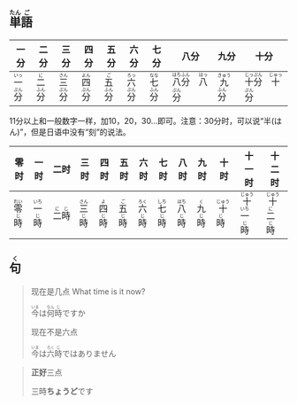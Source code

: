 ## <ruby><rb>単</rb><rt>たん</rt></ruby><ruby><rb>語</rb><rt>ご</rt></ruby>

| 一分                                                         | 二分                                                         | 三分                                                         | 四分                                                         | 五分                                                         | 六分                                                         | 七分                                                         | 八分                                                         | 九分                                                         | 十分                                                         |
| ------------------------------------------------------------ | ------------------------------------------------------------ | ------------------------------------------------------------ | ------------------------------------------------------------ | ------------------------------------------------------------ | ------------------------------------------------------------ | ------------------------------------------------------------ | ------------------------------------------------------------ | ------------------------------------------------------------ | ------------------------------------------------------------ |
| <ruby>一<rt>いっ</rt>分<rt>ぷん</rt></ruby> | <ruby>二<rt>に</rt>分<rt>ふん</rt></ruby> | <ruby>三<rt>さん</rt>分<rt>ぷん</rt></ruby> | <ruby>四<rt>よん</rt>分<rt>ぷん</rt></ruby> | <ruby>五<rt>ご</rt>分<rt>ふん</rt></ruby> | <ruby>六<rt>ろっ</rt>分<rt>ぷん</rt></ruby> | <ruby>七<rt>なな</rt>分<rt>ふん</rt></ruby> | <ruby>八<rt>はち</rt>分<rt>ふん</rt></ruby>　<ruby>八<rt>はっ</rt>分<rt>ぷん</rt></ruby> | <ruby>九<rt>きゅう</rt>分<rt>ふん</rt></ruby> | <ruby>十<rt>じっ</rt>分<rt>ぷん</rt></ruby>　<ruby>十<rt>じゅっ</rt>分<rt>ぷん</rt></ruby> |

11分以上和一般数字一样，加10，20，30…即可。注意：30分时，可以说“半(はん)”，但是日语中没有“刻”的说法。

| 零时                                                         | 一时                                                         | 二时                                    | 三时                                                         | 四时                                                         | 五时                                                         | 六时                                                         | 七时                                                         | 八时                                                         | 九时                                                         | 十时                                                         | 十一时                                                       | 十二时                                                       |
| ------------------------------------------------------------ | ------------------------------------------------------------ | --------------------------------------- | ------------------------------------------------------------ | ------------------------------------------------------------ | ------------------------------------------------------------ | ------------------------------------------------------------ | ------------------------------------------------------------ | ------------------------------------------------------------ | ------------------------------------------------------------ | ------------------------------------------------------------ | ------------------------------------------------------------ | ------------------------------------------------------------ |
| <ruby><rb>零</rb><rt>れい</rt></ruby><ruby><rb>時</rb><rt>じ</rt></ruby> | <ruby><rb>一</rb><rt>いち</rt></ruby><ruby><rb>時</rb><rt>じ</rt></ruby> | <ruby><rb>二時</rb><rt>にじ</rt></ruby> | <ruby><rb>三</rb><rt>さん</rt></ruby><ruby><rb>時</rb><rt>じ</rt></ruby> | <ruby><rb>四</rb><rt>よ</rt></ruby><ruby><rb>時</rb><rt>じ</rt></ruby> | <ruby><rb>五</rb><rt>ご</rt></ruby><ruby><rb>時</rb><rt>じ</rt></ruby> | <ruby><rb>六</rb><rt>ろく</rt></ruby><ruby><rb>時</rb><rt>じ</rt></ruby> | <ruby><rb>七</rb><rt>しち</rt></ruby><ruby><rb>時</rb><rt>じ</rt></ruby> | <ruby><rb>八</rb><rt>はち</rt></ruby><ruby><rb>時</rb><rt>じ</rt></ruby> | <ruby><rb>九</rb><rt>く</rt></ruby><ruby><rb>時</rb><rt>じ</rt></ruby> | <ruby><rb>十</rb><rt>じゅう</rt></ruby><ruby><rb>時</rb><rt>じ</rt></ruby> | <ruby><rb>十</rb><rt>じゅう</rt></ruby><ruby><rb>一</rb><rt>いち</rt></ruby><ruby><rb>時</rb><rt>じ</rt></ruby> | <ruby><rb>十</rb><rt>じゅう</rt></ruby><ruby><rb>二</rb><rt>に</rt></ruby><ruby><rb>時</rb><rt>じ</rt></ruby> |





## <ruby><rb>句</rb><rt>く</rt></ruby>

> 现在是几点 What time is it now?
>
> <ruby><rb>今</rb><rt>いま</rt></ruby>は<ruby><rb>何</rb><rt>なん</rt></ruby><ruby><rb>時</rb><rt>じ</rt></ruby>ですか
>
> 现在不是六点
>
> <ruby><rb>今</rb><rt>いま</rt></ruby>は<ruby><rb>六</rb><rt>ろく</rt></ruby><ruby><rb>時</rb><rt>じ</rt></ruby>ではありません

> **正好**三点
>
> 三時**ちょうど**です
